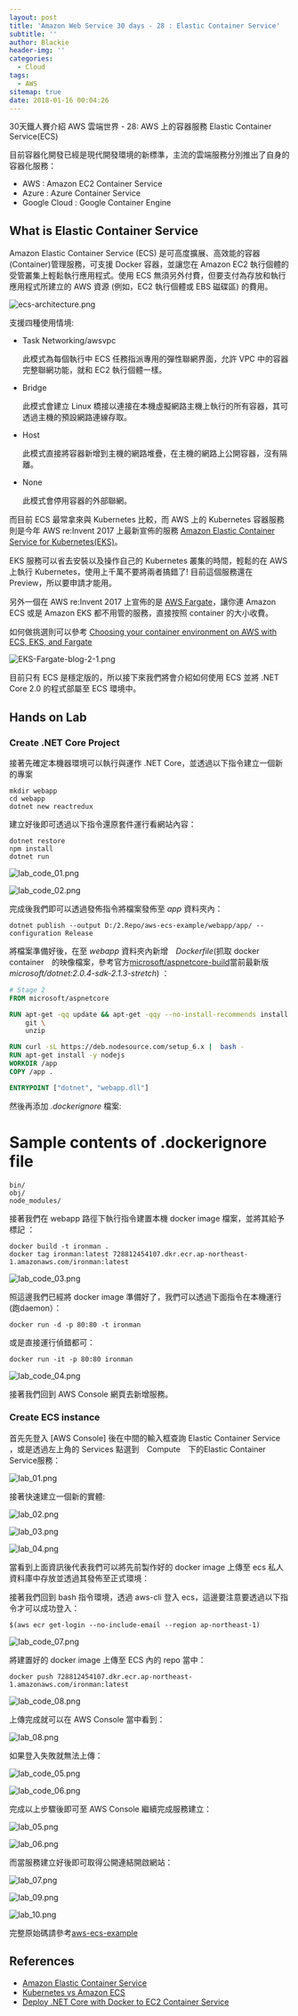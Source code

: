 ```yaml
---
layout: post
title: 'Amazon Web Service 30 days - 28 : Elastic Container Service'
subtitle: ''
author: Blackie
header-img: ''
categories:
  - Cloud
tags:
  - AWS
sitemap: true
date: 2018-01-16 00:04:26
---
```


30天鐵人賽介紹 AWS 雲端世界 - 28: AWS 上的容器服務 Elastic Container Service(ECS)

<!-- More -->

目前容器化開發已經是現代開發環境的新標準，主流的雲端服務分別推出了自身的容器化服務：

- AWS : Amazon EC2 Container Service
- Azure : Azure Container Service
- Google Cloud : Google Container Engine

## What is Elastic Container Service ##

Amazon Elastic Container Service (ECS) 是可高度擴展、高效能的容器(Container)管理服務，可支援 Docker 容器，並讓您在 Amazon EC2 執行個體的受管叢集上輕鬆執行應用程式。使用 ECS 無須另外付費，但要支付為存放和執行應用程式所建立的 AWS 資源 (例如，EC2 執行個體或 EBS 磁碟區) 的費用。

![ecs-architecture.png](ecs-architecture.png)

支援四種使用情境:

- Task Networking/awsvpc

  此模式為每個執行中 ECS 任務指派專用的彈性聯網界面，允許 VPC 中的容器完整聯網功能，就和 EC2 執行個體一樣。

- Bridge

  此模式會建立 Linux 橋接以連接在本機虛擬網路主機上執行的所有容器，其可透過主機的預設網路連線存取。

- Host 

  此模式直接將容器新增到主機的網路堆疊，在主機的網路上公開容器，沒有隔離。
- None 
  
  此模式會停用容器的外部聯網。

而目前 ECS 最常拿來與 Kubernetes 比較，而 AWS 上的 Kubernetes 容器服務則是今年 AWS re:Invent 2017 上最新宣佈的服務 [Amazon Elastic Container Service for Kubernetes(EKS)](https://aws.amazon.com/tw/eks/)。

EKS 服務可以省去安裝以及操作自己的 Kubernetes 叢集的時間，輕鬆的在 AWS 上執行 Kubernetes，使用上千萬不要將兩者搞錯了! 目前這個服務還在 Preview，所以要申請才能用。

另外一個在 AWS re:Invent 2017 上宣佈的是 [AWS Fargate](https://aws.amazon.com/tw/fargate/)，讓你連 Amazon ECS 或是 Amazon EKS 都不用管的服務，直接按照 container 的大小收費。

如何做挑選則可以參考 [Choosing your container environment on AWS with ECS, EKS, and Fargate](https://medium.com/containers-on-aws/choosing-your-container-environment-on-aws-with-ecs-eks-and-fargate-cfbe416ab1a)

![EKS-Fargate-blog-2-1.png](EKS-Fargate-blog-2-1.png)

目前只有 ECS 是穩定版的，所以接下來我們將會介紹如何使用 ECS 並將 .NET Core 2.0 的程式部屬至 ECS 環境中。

## Hands on Lab ##

### Create .NET Core Project ###

接著先確定本機器環境可以執行與運作 .NET Core，並透過以下指令建立一個新的專案

    mkdir webapp
    cd webapp
    dotnet new reactredux

建立好後即可透過以下指令還原套件運行看網站內容：

    dotnet restore
    npm install
    dotnet run

![lab_code_01.png](lab_code_01.png)

![lab_code_02.png](lab_code_02.png)

完成後我們即可以透過發佈指令將檔案發佈至 *app* 資料夾內：

    dotnet publish --output D:/2.Repo/aws-ecs-example/webapp/app/ --configuration Release

將檔案準備好後，在至 *webapp* 資料夾內新增　*Dockerfile*(抓取 docker container　的映像檔案，參考官方[microsoft/aspnetcore-build](https://hub.docker.com/r/microsoft/aspnetcore-build/)當前最新版 *microsoft/dotnet:2.0.4-sdk-2.1.3-stretch*) ：

```dockerfile
# Stage 2
FROM microsoft/aspnetcore

RUN apt-get -qq update && apt-get -qqy --no-install-recommends install wget gnupg \
    git \
    unzip

RUN curl -sL https://deb.nodesource.com/setup_6.x |  bash -
RUN apt-get install -y nodejs
WORKDIR /app
COPY /app .

ENTRYPOINT ["dotnet", "webapp.dll"]
```

然後再添加 *.dockerignore* 檔案:

  # Sample contents of .dockerignore file
    bin/
    obj/
    node_modules/

接著我們在 webapp 路徑下執行指令建置本機 docker image 檔案，並將其給予標記 ：
 
    docker build -t ironman .
    docker tag ironman:latest 728812454107.dkr.ecr.ap-northeast-1.amazonaws.com/ironman:latest

![lab_code_03.png](lab_code_03.png)

照這邊我們已經將 docker image 準備好了，我們可以透過下面指令在本機運行(跑daemon）：

    docker run -d -p 80:80 -t ironman

或是直接運行偵錯都可：

    docker run -it -p 80:80 ironman

![lab_code_04.png](lab_code_04.png)

接著我們回到 AWS Console 網頁去新增服務。

### Create ECS instance ###

首先先登入 [AWS Console] 後在中間的輸入框查詢 Elastic Container Service ，或是透過左上角的 Services 點選到　Compute　下的Elastic Container Service服務：

![lab_01.png](lab_01.png)

接著快速建立一個新的實體:

![lab_02.png](lab_02.png)

![lab_03.png](lab_03.png)

![lab_04.png](lab_04.png)

當看到上面資訊後代表我們可以將先前製作好的 docker image 上傳至 ecs 私人資料庫中存放並透過其發佈至正式環境：

接著我們回到 bash 指令環境，透過 aws-cli 登入 ecs，這邊要注意要透過以下指令才可以成功登入：

    $(aws ecr get-login --no-include-email --region ap-northeast-1)

![lab_code_07.png](lab_code_07.png)

將建置好的 docker image 上傳至 ECS 內的 repo 當中：

    docker push 728812454107.dkr.ecr.ap-northeast-1.amazonaws.com/ironman:latest

![lab_code_08.png](lab_code_08.png)

上傳完成就可以在 AWS Console 當中看到：

![lab_08.png](lab_08.png)

如果登入失敗就無法上傳：

![lab_code_05.png](lab_code_05.png)

![lab_code_06.png](lab_code_06.png)

完成以上步驟後即可至 AWS Console 繼續完成服務建立：

![lab_05.png](lab_05.png)

![lab_06.png](lab_06.png)

而當服務建立好後即可取得公開連結開啟網站：

![lab_07.png](lab_07.png)

![lab_09.png](lab_09.png)

![lab_10.png](lab_10.png)

完整原始碼請參考[aws-ecs-example](https://github.com/blackie1019/aws-ecs-example)

## References ##

- [Amazon Elastic Container Service](https://aws.amazon.com/tw/ecs/)
- [Kubernetes vs Amazon ECS](https://platform9.com/blog/kubernetes-vs-ecs/)
- [Deploy .NET Core with Docker to EC2 Container Service](http://docs.servicestack.net/deploy-netcore-docker-aws-ecs)